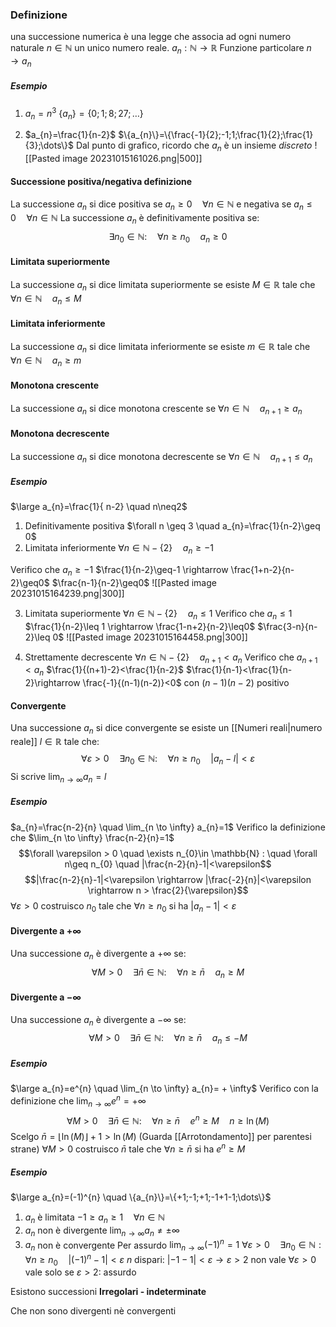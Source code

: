 ### Definizione
una successione numerica è una legge che associa ad ogni numero naturale $n \in \mathbb{N}$ un unico numero reale.
$a_{n}: \mathbb{N} \rightarrow \mathbb{R}$ Funzione particolare
$n \rightarrow a_{n}$
##### Esempio
1) $a_{n}=n^{3}$
$\{a_{n}\}=\{0;1;8;27;\dots\}$

2) $a_{n}=\frac{1}{n-2}$ 
$\{a_{n}\}=\{\frac{-1}{2};-1;1;\frac{1}{2};\frac{1}{3};\dots\}$ 
Dal punto di grafico, ricordo che $a_{n}$ è un insieme *discreto*
![[Pasted image 20231015161026.png|500]]

#### Successione positiva/negativa definizione
La successione $a_{n}$ si dice positiva se $a_{n}\geq0 \quad \forall n \in \mathbb{N}$ e negativa se $a_{n}\leq 0 \quad \forall n \in \mathbb{N}$
La successione $a_{n}$ è definitivamente positiva se: 
$$\exists n_{0} \in \mathbb{N}: \quad \forall n \geq n_{0} \quad a_{n}\geq 0$$
#### Limitata superiormente
La successione $a_{n}$ si dice limitata superiormente se esiste $M \in \mathbb{R}$ tale che $\forall n \in \mathbb{N} \quad a_{n}\leq M$ 
#### Limitata inferiormente
La successione $a_{n}$ si dice limitata inferiormente se esiste $m \in \mathbb{R}$ tale che $\forall n \in \mathbb{N} \quad a_{n}\geq m$ 
#### Monotona crescente
La successione $a_{n}$ si dice monotona crescente se $\forall n \in \mathbb{N} \quad a_{n+1} \geq a_{n}$ 
#### Monotona decrescente
La successione $a_{n}$ si dice monotona decrescente se $\forall n \in \mathbb{N} \quad a_{n+1} \leq a_{n}$ 

##### Esempio
$\large a_{n}=\frac{1}{ n-2} \quad n\neq2$ 
1) Definitivamente positiva $\forall n \geq 3 \quad a_{n}=\frac{1}{n-2}\geq 0$ 
2) Limitata inferiormente $\forall n \in \mathbb{N} - \{2\} \quad a_{n}\geq -1$

Verifico che $a_{n}\geq -1$
$\frac{1}{n-2}\geq-1 \rightarrow \frac{1+n-2}{n-2}\geq0$
$\frac{n-1}{n-2}\geq0$
![[Pasted image 20231015164239.png|300]]

3) Limitata superiormente $\forall n \in \mathbb{N}-\{2\} \quad a_{n}\leq1$
Verifico che $a_{n}\leq 1$
$\frac{1}{n-2}\leq 1 \rightarrow \frac{1-n+2}{n-2}\leq0$
$\frac{3-n}{n-2}\leq 0$
![[Pasted image 20231015164458.png|300]]

4) Strettamente decrescente $\forall n \in \mathbb{N} - \{2\} \quad a_{n+1} < a_{n}$
Verifico che $a_{n+1}<a_{n}$
$\frac{1}{(n+1)-2}<\frac{1}{n-2}$
$\frac{1}{n-1}<\frac{1}{n-2}\rightarrow \frac{-1}{(n-1)(n-2)}<0$
con $(n-1)(n-2)$ positivo
#### Convergente
Una successione $a_{n}$ si dice convergente se esiste un [[Numeri reali|numero reale]] $l\in \mathbb{R}$ tale che:
$$\forall \varepsilon>0 \quad \exists n_{0} \in \mathbb{N} : \quad \forall n \geq n_{0}\quad |a_{n}-l| < \varepsilon$$
Si scrive $\lim_{n \to \infty}{a_{n}} =l$ 
##### Esempio
$a_{n}=\frac{n-2}{n} \quad \lim_{n \to \infty} a_{n}=1$
Verifico la definizione che $\lim_{n \to \infty} \frac{n-2}{n}=1$
$$\forall \varepsilon > 0 \quad \exists n_{0}\in \mathbb{N} : \quad \forall n\geq n_{0} \quad |\frac{n-2}{n}-1|<\varepsilon$$
$$|\frac{n-2}{n}-1|<\varepsilon \rightarrow |\frac{-2}{n}|<\varepsilon \rightarrow n > \frac{2}{\varepsilon}$$
$\forall \varepsilon >0$ costruisco $n_{0}$ tale che $\forall n\geq n_{0}$ si ha $|a_{n}-1|<\varepsilon$

#### Divergente a $+\infty$
Una successione $a_{n}$ è divergente a $+ \infty$ se:
$$\forall M > 0 \quad \exists \bar{n}\in\mathbb{N} :\quad \forall n \geq \bar{n} \quad a_{n} \geq M$$

#### Divergente a $-\infty$
Una successione $a_{n}$ è divergente a $- \infty$ se:
$$\forall M > 0 \quad \exists \bar{n}\in\mathbb{N} :\quad \forall n \geq \bar{n} \quad a_{n} \leq -M$$

##### Esempio
$\large a_{n}=e^{n} \quad \lim_{n \to \infty} a_{n}= + \infty$
Verifico con la definizione che $\lim_{n \to \infty} e^{n}= + \infty$
$$\forall M > 0 \quad \exists \bar{n} \in \mathbb{N} : \quad \forall n \geq \bar{n} \quad e^{n}\geq M \quad n\geq \ln(M)$$
Scelgo $\bar{n} = \lfloor \ln(M)\rfloor+1 > \ln(M)$
(Guarda [[Arrotondamento]] per parentesi strane)
$\forall M >0$ costruisco $\bar{n}$ tale che $\forall n \geq \bar{n}$ si ha $e^{n} \geq M$

##### Esempio
$\large a_{n}=(-1)^{n} \quad \{a_{n}\}=\{+1;-1;+1;-1+1-1;\dots\}$
1) $a_{n}$ è limitata $-1 \geq a_{n}\geq 1 \quad \forall n \in \mathbb{N}$
2) $a_{n}$ non è divergente  $\lim_{n \to \infty} a_{n} \neq \pm \infty$
3) $a_{n}$ non è convergente 
	Per assurdo $\lim_{n \to \infty}(-1)^{n}=1$
	$\forall \varepsilon > 0 \quad \exists n_{0}\in \mathbb{N} : \forall n \geq n_{0} \quad | (-1)^{n}-1| < \varepsilon$
	$n$ dispari: $|-1-1|<\varepsilon \rightarrow \varepsilon > 2$
	non vale $\forall \varepsilon > 0$ vale solo se $\varepsilon > 2$: assurdo

Esistono successioni  **Irregolari - indeterminate**

Che non sono divergenti nè convergenti
